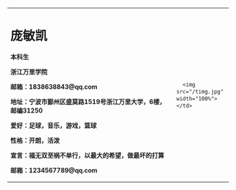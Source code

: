 
<table border="0">
  <tr>
    <td width="75%">
      <h1>庞敏凯</h1>
      <p><b>本科生</b></p>
      <p><b>浙江万里学院</b></p>
      <p><b>邮箱：1838638843@qq.com</b></p>
      <p><b>地址：宁波市鄞州区盛莫路1519号浙江万里大学，6楼，邮编31250</b></p>
      <p><b>爱好：足球，音乐，游戏，篮球</b></p>
      <p><b>性格：开朗，活泼</b></p>
      <p><b>宣言：福无双至祸不单行，以最大的希望，做最坏的打算</b></p>
      <p><b>邮箱：1234567789@qq.com</b></p>
    </td>
    <td width="25%">
    
      <img src="/timg.jpg" width="100%">      
    </td>
  </tr>
</table>
